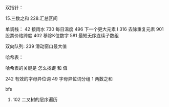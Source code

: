 双指针：

15.三数之和
228.汇总区间

   

单调栈：
42 接雨水
730 每日温度
496 下一个更大元素 I
316 去除重复元素
901 股票价格跨度
402 移除K位数字
581 最短无序连续子数组

双向队列:
239 滑动窗口最大值

哈希表：

哈希表的关键是 怎么找键 和 值

242 有效的字母异位词
49 字母异位词分组
1 两数之和

bfs
1. 102 二叉树的层序遍历